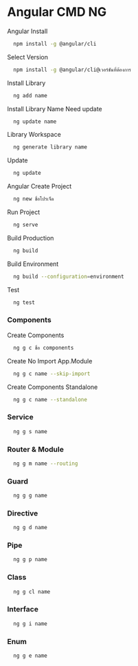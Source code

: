 
# Angular CMD NG

Angular Install

```bash
  npm install -g @angular/cli
```
Select Version
```bash
  npm install -g @angular/cli@เวอร์ชันที่ต้องการ
```

Install Library
```bash
  ng add name
```

Install Library Name Need update
```bash
  ng update name
```

Library Workspace
```bash
  ng generate library name
```

Update
```bash
  ng update
```

Angular Create Project
```bash
  ng new ชื่อโปรเจ็ด
```

Run Project
```bash
  ng serve
```

Build Production
```bash
  ng build
```

Build Environment
```bash
  ng build --configuration=environment
```

Test
```bash
  ng test
```

### Components

Create Components
```bash
  ng g c ชื่อ components
```

Create No Import App.Module

```bash
  ng g c name --skip-import
```

Create Components Standalone
```bash
  ng g c name --standalone
```

### Service
```bash
  ng g s name
```

### Router & Module
```bash
  ng g m name --routing
```

### Guard 
```bash
  ng g g name
```

### Directive 
```bash
  ng g d name
```


### Pipe 
```bash
  ng g p name
```

### Class
```bash
  ng g cl name
```

### Interface 
```bash
  ng g i name
```

### Enum 
```bash
  ng g e name
```
